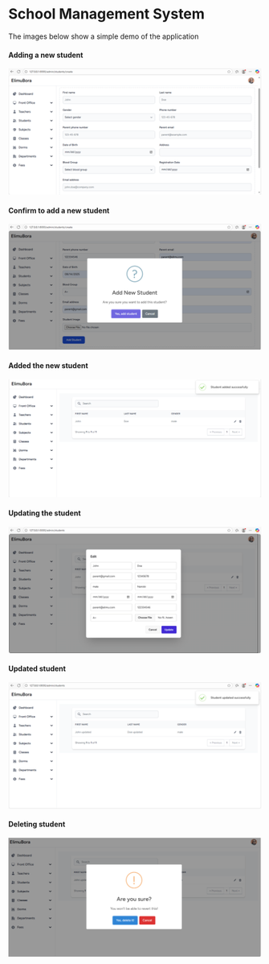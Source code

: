 <h1>School Management System</h1>

<p>The images below show a simple demo of the application</p>

<h4>Adding a new student</h4>
 
![](images/adding-student.png)

<h4>Confirm to add a new student</h4>

![](images/confirm-add-new-student.png)

<h4>Added the new student</h4>

![](images/added-student.png)

<h4>Updating the student</h4>

![](images/updating-student.png)

<h4>Updated student</h4>

![](images/updated-student.png)

<h4>Deleting student</h4>

![](images/delete-confirmation.png)


